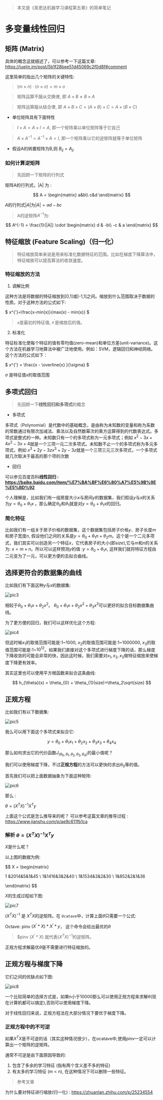 >本文是《吴恩达机器学习课程第五章》的简单笔记 

# 多变量线性回归

## 矩阵 (Matrix)

具体的概念这就细述了，可以参考一下这篇文章: https://juejin.im/post/5b1f28bee51d45069c2f0d8f#comment

这里简单的指出几个矩阵的关键特性:

>$(m \times n) \cdot (n \times o) = m \times o$

> 矩阵运算不服从交换律, 即 $A \times B \ne B \times A$

>矩阵运算服从结合律, 即 $A \times B \times C = (A \times B ) \times C = A \times (B \times C)$

- 单位矩阵具有下面特性

> $I \times A = A \times I = A$, 即一个矩阵乘以单位矩阵等于它自己

> $A \times A^{-1} = A^{-1} \times A = I$, 即一个矩阵乘以它的逆矩阵就等于单位矩阵

- 假设A的转置矩阵为B,则 $B_{ij} = A_{ji}$

### 如何计算逆矩阵

>先回顾一下矩阵的行列式

矩阵A的行列式，|A| 为 : 

$$
A = 
\begin{matrix}
        a&b\\
        c&d
 \end{matrix}
$$

$A$的行列式$|A|$为$|A| = ad-bc$

>A的逆矩阵$A^{-1}$为:

$$
A^{-1} = \frac{1}{|A|} \cdot
\begin{matrix}
d & -b\\
-c & a
\end{matrix}
$$


## 特征缩放 (Feature Scaling)（归一化）

>特征缩放简单来说是用来标准化数据特征的范围。比如在梯度下降算法中，特征缩放可以提高算法的收敛速度。

### 特征缩放的方法

1. 调解比例

这种方法是将数据的特征缩放到[0,1]或[-1,1]之间。缩放到什么范围取决于数据的性质。对于这种方法的公式如下:

$
x^{'}=\frac{x-min(x)}{max(x) - min(x)}
$

>$x$是最初的特征值, $x^{'}$是缩放后的值。

2. 标准化

特征标准化使每个特征的值有零均值(zero-mean)和单位方差(unit-variance)。这个方法在机器学习地算法中被广泛地使用。例如：SVM，逻辑回归和神经网络。这个方法的公式如下：

$
x^{'} = \frac{x - \overline{x} }{\sigma}
$


${\sigma}$ 是特征值$x$的取值范围


## 多项式回归

>先回顾一下**线性回归和多项式**的概念


- 多项式

多项式（Polynomial）是代数中的基础概念，是由称为未知数的变量和称为系数的常数通过有限次加减法、乘法以及自然数幂次的乘方运算得到的代数表达式。多项式是整式的一种。未知数只有一个的多项式称为一元多项式；例如 ${\displaystyle x^{2}-3x+4} {\displaystyle x^{2}-3x+4}$就是一个三项一元二次多项式。未知数不止一个的多项式称为多元多项式，例如 ${\displaystyle x^{3}+2y-3z} {\displaystyle x^{3}+2y-3z}$就是一个三项三元三次多项式，一个多项式就几次取决于最高的那个项的次数

- 回归

可以参见百度百科**线性回归 : https://baike.baidu.com/item/%E7%BA%BF%E6%80%A7%E5%9B%9E%E5%BD%92**

个人理解是，比如我们有一组房屋大小$x$与房间$y$的数据集，我们假设$y$与$x$的关系为$y=\theta_{0}+\theta_{1}x$ 。那么确定$\theta_{0}$和$\theta_{1}$就是对$y=\theta_{0}+\theta_{1}x$的回归。


### 简化特征

比如我们有一组关于房子价格的数据集，这个数据集包括房子价格$y$、房子长度$m$和房子宽度$n$, 假设他们之间的关系是$y=\theta_{0}+\theta_{1}n+\theta_{2}m$。这个是一个二元多项式，我们其实可以创造另一个特征$x$，它代表房子的大小(即$size$),它与$m$和$n$的关系为: $x=m \times n$。所以可以这样预测$y$的值 :$y=\theta_{0}+\theta_{1}x$, 这样我们就将特征方程由二元变为了一元，可以更方便的去拟合曲线。


## 选择更符合的数据集的曲线

比如我们有下面这种$y$与$x$的数据集:

![pic3](pic3.png)

相较于$\theta_{0}+\theta_{1}x+\theta_{2}x^{2}$。 $\theta_{0}+\theta_{1}x+\theta_{2}x^{2}+\theta_{3}x^{3}$可以更好的拟合目标数据集曲线。

为了更方便的回归，我们可以这样优化这个方程:

![pic4](pic4.png)

但这时候$x_{1}$的取值范围可能是:1~1000, $x_{2}$的取值范围可能是:1~1000000, $x_{3}$的取值范围可能是:1~$10^{12}$。如果我们直接对这个多项式进行梯度下降的话，那么梯度下降收敛的可能会非常的快，因此这时候，我们需要对$x_{1},x_{2}, x_{3}$做特征缩放来使梯度下降更有效率。

其实这里也可以使用平方根函数来拟合这条曲线:

$$ h_{\theta}(x) = \theta_{0} + \theta_{1}(size)+\theta_2\sqrt{size} $$


## 正规方程

比如我们有以下数据集:

![pic5](pic5.png)

我么可以用下面这个多项式来拟合它:

$$y = \theta_{0}+\theta_{1}x_{1}+\theta_{2}x_{2}+\theta_{3}x_{3}+\theta_{4}x_{4}$$

那么如何求出它的代价函数$J_({\theta_{0}, \theta_{1},\theta_{2},\theta_{3},\theta_{4}})$的最小值呢？

我们可以使用梯度下降，不过**正规方程**的方法可以更快的求出$\theta_{0}$等的值。

首先我们可以把上面数据抽象为下面这种矩阵:

![pic6](pic6.png)

那么 : 

$\theta = (X^{T}X)^{-1}X^{T}y$

上面这个公式是怎么推导来的呢？ 可以参考这篇文章的推导过程 : https://www.jianshu.com/p/ae9c611fb1ca


### 解析 $\theta = (X^{T}X)^{-1}X^{T}y$

$X$是什么呢？

以上图的数据为例:

$$
X = 
\begin{matrix}

1 &2014&5&1&45 \\
1&1416&3&2&40 \\
1&1534&3&2&30 \\
1&852&2&1&36

\end{matrix}
$$

$X$的生成过程如下图:

![pic7](pic7.png)


$(X^{T}X)^{-1}$ 是 $X^{T}X$的逆矩阵。在 `Ocatave`中，计算上面$\theta$只需要一个公式:

Octave: pinv $(X^{'} \ast X) \ast X^{'} \ast y$， 这个命令会给出最优的$\theta$

>$pinv $(X^{'} \ast X)$ 就代表$(X^{T}X)^{-1}$的逆矩阵。

正规方程求解最优$\theta$是不需要进行特征缩放的。

## 正规方程与梯度下降

它们之间的优缺点如下图:

![pic8](pic8.png)

一个比较简单的选择方式是，如果n小于10000那么可以使用正规方程来求解$\theta$(现在计算机都可以搞定),否则可以使用梯度下降。

对于线性回归来说，正规方程法在大部分情况下要优于梯度下降。

### 正规方程中的不可逆

如果$X^{T}X$是不可逆的话（其实这种情况很少），在ocatave中,使用$pinv$一定可以计算出一个矩阵的逆矩阵。

通常不可逆是由下面原因导致的:

1. 包含了多余的学习特征 (指有两个含义差不多的特征)
2. 有太多的学习特征 (m < n), 在这种情况下可以删除一些特征。


>参考文章

为什么要对特征进行缩放(归一化) : https://zhuanlan.zhihu.com/p/25234554